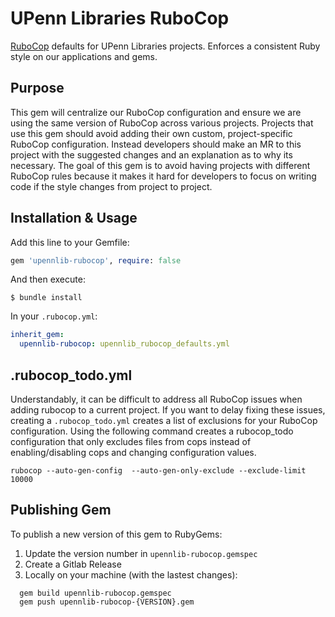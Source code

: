 # UPenn Libraries RuboCop
[RuboCop](https://rubocop.org/) defaults for UPenn Libraries projects. Enforces a consistent Ruby style on our applications and gems.

## Purpose
This gem will centralize our RuboCop configuration and ensure we are using the same version of RuboCop across various projects. Projects that use this gem should avoid adding their own custom, project-specific RuboCop configuration. Instead developers should make an MR to this project with the suggested changes and an explanation as to why its necessary. The goal of this gem is to avoid having projects with different RuboCop rules because it makes it hard for developers to focus on writing code if the style changes from project to project.


## Installation & Usage

Add this line to your Gemfile:

```ruby
gem 'upennlib-rubocop', require: false
```

And then execute:

```
$ bundle install
```

In your `.rubocop.yml`:

```yml
inherit_gem:
  upennlib-rubocop: upennlib_rubocop_defaults.yml
```

## .rubocop_todo.yml
Understandably, it can be difficult to address all RuboCop issues when adding rubocop to a current project. If you want to delay fixing these issues, creating a `.rubocop_todo.yml` creates a list of exclusions for your RuboCop configuration. Using the following command creates a rubocop_todo configuration that only excludes files from cops instead of enabling/disabling cops and changing configuration values.

```
rubocop --auto-gen-config  --auto-gen-only-exclude --exclude-limit 10000
```

## Publishing Gem
To publish a new version of this gem to RubyGems:
1. Update the version number in `upennlib-rubocop.gemspec`
2. Create a Gitlab Release
3. Locally on your machine (with the lastest changes):
  ```
    gem build upennlib-rubocop.gemspec
    gem push upennlib-rubocop-{VERSION}.gem
  ```


